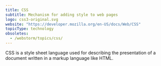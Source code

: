 ```yaml
---
title: CSS
subtitle: Mechanism for adding style to web pages
logo: css3-original.svg
website: "https://developer.mozilla.org/en-US/docs/Web/CSS"
topicType: technology
obsoletes:
  - /webstorm/topics/css/
---
```


CSS is a style sheet language used for describing the presentation of a document written in a markup language like HTML.

